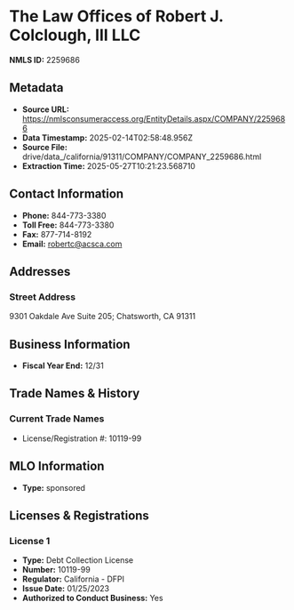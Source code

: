 # The Law Offices of Robert J. Colclough, III LLC

**NMLS ID:** 2259686

## Metadata
- **Source URL:** https://nmlsconsumeraccess.org/EntityDetails.aspx/COMPANY/2259686
- **Data Timestamp:** 2025-02-14T02:58:48.956Z
- **Source File:** drive/data_/california/91311/COMPANY/COMPANY_2259686.html
- **Extraction Time:** 2025-05-27T10:21:23.568710

## Contact Information
- **Phone:** 844-773-3380
- **Toll Free:** 844-773-3380
- **Fax:** 877-714-8192
- **Email:** robertc@acsca.com

## Addresses
### Street Address
9301 Oakdale Ave Suite 205; Chatsworth, CA 91311

## Business Information
- **Fiscal Year End:** 12/31

## Trade Names & History
### Current Trade Names
- License/Registration #: 10119-99

## MLO Information
- **Type:** sponsored

## Licenses & Registrations

### License 1
- **Type:** Debt Collection License
- **Number:** 10119-99
- **Regulator:** California - DFPI
- **Issue Date:** 01/25/2023
- **Authorized to Conduct Business:** Yes
